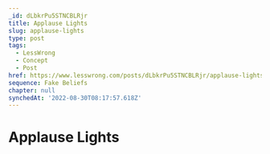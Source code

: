```yaml
---
_id: dLbkrPu5STNCBLRjr
title: Applause Lights
slug: applause-lights
type: post
tags:
  - LessWrong
  - Concept
  - Post
href: https://www.lesswrong.com/posts/dLbkrPu5STNCBLRjr/applause-lights
sequence: Fake Beliefs
chapter: null
synchedAt: '2022-08-30T08:17:57.618Z'
---
```


# Applause Lights
